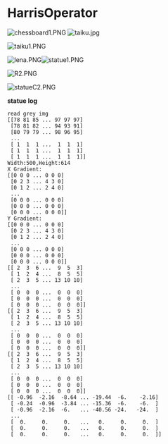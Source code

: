 # HarrisOperator
![chessboard1.PNG](http://upload-images.jianshu.io/upload_images/6927087-d06f68ee21e0c42f.PNG?imageMogr2/auto-orient/strip%7CimageView2/2/w/1240)
![taiku.jpg](http://upload-images.jianshu.io/upload_images/6927087-2584e999671c68de.jpg?imageMogr2/auto-orient/strip%7CimageView2/2/w/1240)

![taiku1.PNG](http://upload-images.jianshu.io/upload_images/6927087-02c9e57c507e0a6b.PNG?imageMogr2/auto-orient/strip%7CimageView2/2/w/1240)


![lena.PNG](http://upload-images.jianshu.io/upload_images/6927087-e5eca36cc1877d09.PNG?imageMogr2/auto-orient/strip%7CimageView2/2/w/1240)![statue1.PNG](http://upload-images.jianshu.io/upload_images/6927087-42b8c7d1153532ce.PNG?imageMogr2/auto-orient/strip%7CimageView2/2/w/1240)


![R2.PNG](http://upload-images.jianshu.io/upload_images/6927087-10a503d7f12e02a0.PNG?imageMogr2/auto-orient/strip%7CimageView2/2/w/1240)

![statueC2.PNG](http://upload-images.jianshu.io/upload_images/6927087-6380f284326f1a0d.PNG?imageMogr2/auto-orient/strip%7CimageView2/2/w/1240)

**statue log**
```import library
read grey img
[[78 81 85 ... 97 97 97]
 [78 81 82 ... 94 93 91]
 [80 79 79 ... 98 96 95]
 ...
 [ 1  1  1 ...  1  1  1]
 [ 1  1  1 ...  1  1  1]
 [ 1  1  1 ...  1  1  1]]
Width:500,Height:614
X Gradient:
[[0 0 0 ... 0 0 0]
 [0 2 3 ... 4 3 0]
 [0 1 2 ... 2 4 0]
 ...
 [0 0 0 ... 0 0 0]
 [0 0 0 ... 0 0 0]
 [0 0 0 ... 0 0 0]]
Y Gradient:
[[0 0 0 ... 0 0 0]
 [0 2 3 ... 4 3 0]
 [0 1 2 ... 2 4 0]
 ...
 [0 0 0 ... 0 0 0]
 [0 0 0 ... 0 0 0]
 [0 0 0 ... 0 0 0]]
[[ 2  3  6 ...  9  5  3]
 [ 1  2  4 ...  8  5  5]
 [ 2  3  5 ... 13 10 10]
 ...
 [ 0  0  0 ...  0  0  0]
 [ 0  0  0 ...  0  0  0]
 [ 0  0  0 ...  0  0  0]]
[[ 2  3  6 ...  9  5  3]
 [ 1  2  4 ...  8  5  5]
 [ 2  3  5 ... 13 10 10]
 ...
 [ 0  0  0 ...  0  0  0]
 [ 0  0  0 ...  0  0  0]
 [ 0  0  0 ...  0  0  0]]
[[ 2  3  6 ...  9  5  3]
 [ 1  2  4 ...  8  5  5]
 [ 2  3  5 ... 13 10 10]
 ...
 [ 0  0  0 ...  0  0  0]
 [ 0  0  0 ...  0  0  0]
 [ 0  0  0 ...  0  0  0]]
[[ -0.96  -2.16  -8.64 ... -19.44  -6.    -2.16]
 [ -0.24  -0.96  -3.84 ... -15.36  -6.    -6.  ]
 [ -0.96  -2.16  -6.   ... -40.56 -24.   -24.  ]
 ...
 [  0.     0.     0.   ...   0.     0.     0.  ]
 [  0.     0.     0.   ...   0.     0.     0.  ]
 [  0.     0.     0.   ...   0.     0.     0.  ]]
```
